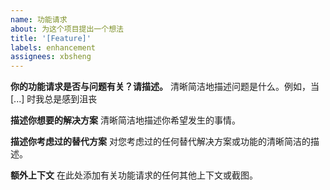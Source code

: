 ```yaml
---
name: 功能请求
about: 为这个项目提出一个想法
title: '[Feature]'
labels: enhancement
assignees: xbsheng
---
```


**你的功能请求是否与问题有关？请描述。**
清晰简洁地描述问题是什么。例如，当 [...] 时我总是感到沮丧

**描述你想要的解决方案**
清晰简洁地描述你希望发生的事情。

**描述你考虑过的替代方案**
对您考虑过的任何替代解决方案或功能的清晰简洁的描述。

**额外上下文**
在此处添加有关功能请求的任何其他上下文或截图。

